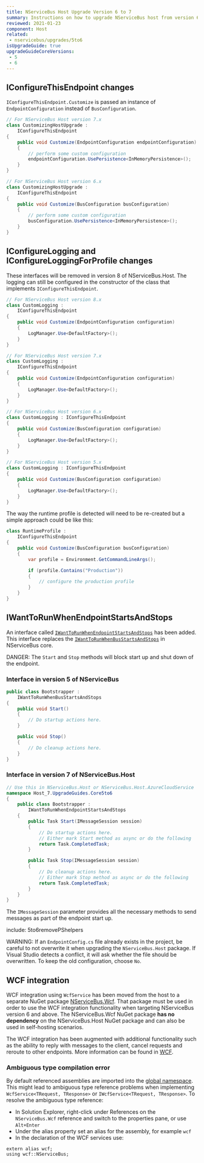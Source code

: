 ```yaml
---
title: NServiceBus Host Upgrade Version 6 to 7
summary: Instructions on how to upgrade NServiceBus host from version 6 to version 7
reviewed: 2021-01-23
component: Host
related:
 - nservicebus/upgrades/5to6
isUpgradeGuide: true
upgradeGuideCoreVersions:
 - 5
 - 6
---
```



## IConfigureThisEndpoint changes

`IConfigureThisEndpoint.Customize` is passed an instance of `EndpointConfiguration` instead of `BusConfiguration`.

```csharp
// For NServiceBus Host version 7.x
class CustomizingHostUpgrade :
    IConfigureThisEndpoint
{
    public void Customize(EndpointConfiguration endpointConfiguration)
    {
        // perform some custom configuration
        endpointConfiguration.UsePersistence<InMemoryPersistence>();
    }
}

// For NServiceBus Host version 6.x
class CustomizingHostUpgrade :
    IConfigureThisEndpoint
{
    public void Customize(BusConfiguration busConfiguration)
    {
        // perform some custom configuration
        busConfiguration.UsePersistence<InMemoryPersistence>();
    }
}
```

## IConfigureLogging and IConfigureLoggingForProfile<T> changes

These interfaces will be removed in version 8 of NServiceBus.Host. The logging can still be configured in the constructor of the class that implements `IConfigureThisEndpoint`. 

```csharp
// For NServiceBus Host version 8.x
class CustomLogging :
    IConfigureThisEndpoint
{
    public void Customize(EndpointConfiguration configuration)
    {
        LogManager.Use<DefaultFactory>();
    }
}

// For NServiceBus Host version 7.x
class CustomLogging :
    IConfigureThisEndpoint
{
    public void Customize(EndpointConfiguration configuration)
    {
        LogManager.Use<DefaultFactory>();
    }
}

// For NServiceBus Host version 6.x
class CustomLogging : IConfigureThisEndpoint
{
    public void Customize(BusConfiguration configuration)
    {
        LogManager.Use<DefaultFactory>();
    }
}

// For NServiceBus Host version 5.x
class CustomLogging : IConfigureThisEndpoint
{
    public void Customize(BusConfiguration configuration)
    {
        LogManager.Use<DefaultFactory>();
    }
}
```

The way the runtime profile is detected will need to be re-created but a simple approach could be like this:

```csharp
class RuntimeProfile :
    IConfigureThisEndpoint
{
    public void Customize(BusConfiguration busConfiguration)
    {
        var profile = Environment.GetCommandLineArgs();

        if (profile.Contains("Production"))
        {
            // configure the production profile
        }
    }
}
```

## IWantToRunWhenEndpointStartsAndStops

An interface called [`IWantToRunWhenEndpointStartsAndStops`](/nservicebus/hosting/nservicebus-host/) has been added. This interface replaces the [`IWantToRunWhenBusStartsAndStops`](/nservicebus/lifecycle/endpointstartandstop.md) in NServiceBus core.

DANGER: The `Start` and `Stop` methods will block start up and shut down of the endpoint.


### Interface in version 5 of NServiceBus

```csharp
public class Bootstrapper :
    IWantToRunWhenBusStartsAndStops
{
    public void Start()
    {
        // Do startup actions here.
    }

    public void Stop()
    {
        // Do cleanup actions here.
    }
}
```


### Interface in version 7 of NServiceBus.Host

```csharp
// Use this in NServiceBus.Host or NServiceBus.Host.AzureCloudService
namespace Host_7.UpgradeGuides.Core5to6
{
    public class Bootstrapper :
        IWantToRunWhenEndpointStartsAndStops
    {
        public Task Start(IMessageSession session)
        {
            // Do startup actions here.
            // Either mark Start method as async or do the following
            return Task.CompletedTask;
        }

        public Task Stop(IMessageSession session)
        {
            // Do cleanup actions here.
            // Either mark Stop method as async or do the following
            return Task.CompletedTask;
        }
    }
}
```


The `IMessageSession` parameter provides all the necessary methods to send messages as part of the endpoint start up.

include: 5to6removePShelpers

WARNING: If an `EndpointConfig.cs` file already exists in the project, be careful to not overwrite it when upgrading the `NServiceBus.Host` package. If Visual Studio detects a conflict, it will ask whether the file should be overwritten. To keep the old configuration, choose `No`.


## WCF integration

WCF integration using `WcfService` has been moved from the host to a separate NuGet package [NServiceBus.Wcf](https://www.nuget.org/packages/NServiceBus.Wcf/). That package must be used in order to use the WCF integration functionality when targeting NServiceBus version 6 and above. The NServiceBus.Wcf NuGet package **has no dependency** on the NServiceBus.Host NuGet package and can also be used in self-hosting scenarios.

The WCF integration has been augmented with additional functionality such as the ability to reply with messages to the client, cancel requests and reroute to other endpoints. More information can be found in [WCF](/nservicebus/wcf).

### Ambiguous type compilation error

By default referenced assemblies are imported into the [global namespace](https://docs.microsoft.com/en-us/dotnet/csharp/programming-guide/namespaces/how-to-use-the-global-namespace-alias). This might lead to ambiguous type reference problems when implementing `WcfService<TRequest, TResponse>` or `IWcfService<TRequest, TResponse>`. To resolve the ambiguous type reference:

- In Solution Explorer, right-click under References on the `NServiceBus.Wcf` reference and switch to the properties pane, or use `Alt+Enter`
- Under the alias property set an alias for the assembly, for example `wcf`
- In the declaration of the WCF services use:

```
extern alias wcf;
using wcf::NServiceBus;
```
